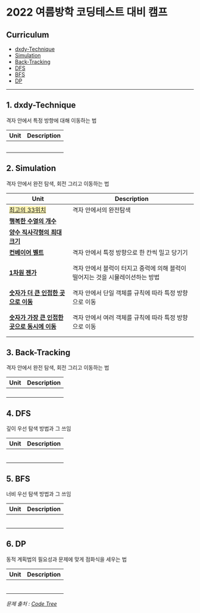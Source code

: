 
# 2022 여름방학 코딩테스트 대비 캠프


## Curriculum

- [dxdy-Technique](#1._dxdy-Technique)
- [Simulation](#2._Simulation)
- [Back-Tracking](#3._Back-Tracking)
- [DFS](#4._DFS)
- [BFS](#5._BFS)
- [DP](#6._DP)
  
  
  
  
------------------
  
  
  
  
## 1. dxdy-Technique

격자 안에서 특정 방향에 대해 이동하는 법

| Unit | Description |
|--------------- | ---------------------------------- |
|**[]()**||
|**[]()**||
|**[]()**||
|**[]()**||
|**[]()**||
  
  
  
## 2. Simulation

격자 안에서 완전 탐색, 회전 그리고 이동하는 법

| Unit | Description |
|--------------- | ---------------------------------- |
|<span style='background-color: #fff5b1'>[최고의 33위치](./simulation/최고의_33위치.py)</span>|격자 안에서의 완전탐색|
|**[행복한 수열의 개수](./simulation/행복한_수열의_개수_2.py)**||
|**[양수 직사각형의 최대 크기](./simulation/양수_직사각형의_최대_크기.py)**||
|**[컨베이어 벨트](./simulation/컨베이어_벨트_배열ver.py)**|격자 안에서 특정 방향으로 한 칸씩 밀고 당기기|
|**[](./simulation)**||
|**[](./simulation)**||
|**[1차원 젠가](./simulation/1차원_젠가.py)**|격자 안에서 블럭이 터지고 중력에 의해 블럭이 떨어지는 것을 시뮬레이션하는 방법|
|**[](./simulation)**||
|**[](./simulation)**||
|**[숫자가 더 큰 인접한 곳으로 이동](./simulation/숫자가_더_큰_인접한_곳으로_이동.cpp)**|격자 안에서 단일 객체를 규칙에 따라 특정 방향으로 이동|
|**[](./simulation)**||
|**[](./simulation)**||
|**[숫자가 가장 큰 인접한 곳으로 동시에 이동](./simulation/숫자가_가장_큰_인접한_곳으로_동시에_이동.py)**|격자 안에서 여러 객체를 규칙에 따라 특정 방향으로 이동|
|**[](./simulation)**||
|**[](./simulation)**||
  
  
  
## 3. Back-Tracking

격자 안에서 완전 탐색, 회전 그리고 이동하는 법

| Unit | Description |
|--------------- | ---------------------------------- |
|**[]()**||
|**[]()**||
|**[]()**||
|**[]()**||
  
  
  
  
## 4. DFS

깊이 우선 탐색 방법과 그 쓰임

| Unit | Description |
|--------------- | ---------------------------------- |
|**[]()**||
|**[]()**||
|**[]()**||
|**[]()**||
|**[]()**||
|**[]()**||
  
  
  
  
## 5. BFS

너비 우선 탐색 방법과 그 쓰임

| Unit | Description |
|--------------- | ---------------------------------- |
|**[]()**||
|**[]()**||
|**[]()**||
|**[]()**||
|**[]()**||
|**[]()**||
  
  
  
  
## 6. DP

동적 계획법의 필요성과 문제에 맞게 점화식을 세우는 법

| Unit | Description |
|--------------- | ---------------------------------- |
|**[]()**||
|**[]()**||
|**[]()**||
|**[]()**||
|**[]()**||
|**[]()**||
  
  
  
  
*문제 출처 : [Code Tree](https://www.codetree.ai/)*
